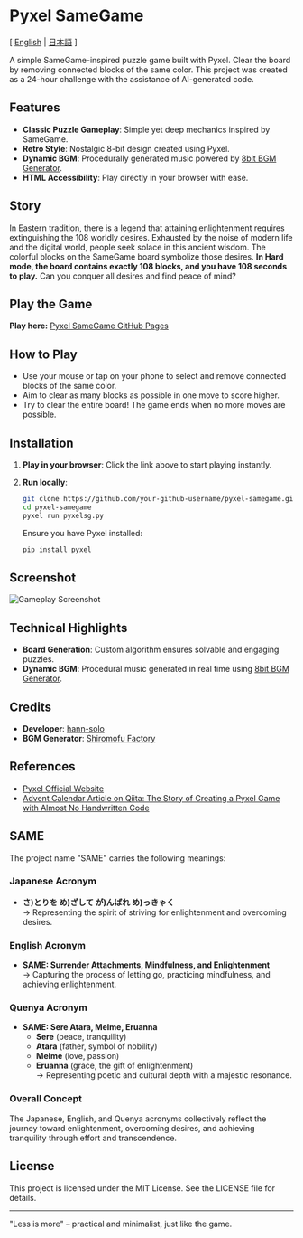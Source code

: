 # Pyxel SameGame

[ [English](README.md) | [日本語](README.ja.md) ]

A simple SameGame-inspired puzzle game built with Pyxel. Clear the board by removing connected blocks of the same color. This project was created as a 24-hour challenge with the assistance of AI-generated code.

## Features

- **Classic Puzzle Gameplay**: Simple yet deep mechanics inspired by SameGame.
- **Retro Style**: Nostalgic 8-bit design created using Pyxel.
- **Dynamic BGM**: Procedurally generated music powered by [8bit BGM Generator](https://github.com/shiromofufactory/8bit-bgm-generator).
- **HTML Accessibility**: Play directly in your browser with ease.

## Story

In Eastern tradition, there is a legend that attaining enlightenment requires extinguishing the 108 worldly desires. 
Exhausted by the noise of modern life and the digital world, people seek solace in this ancient wisdom.
The colorful blocks on the SameGame board symbolize those desires. **In Hard mode, the board contains exactly 108 blocks, and you have 108 seconds to play.**
Can you conquer all desires and find peace of mind?

## Play the Game

**Play here:** [Pyxel SameGame GitHub Pages](https://your-github-username.github.io/pyxel-samegame)

## How to Play

- Use your mouse or tap on your phone to select and remove connected blocks of the same color.
- Aim to clear as many blocks as possible in one move to score higher.
- Try to clear the entire board! The game ends when no more moves are possible.

## Installation

1. **Play in your browser**:
   Click the link above to start playing instantly.

2. **Run locally**:

   ```bash
   git clone https://github.com/your-github-username/pyxel-samegame.git
   cd pyxel-samegame
   pyxel run pyxelsg.py
   ```

   Ensure you have Pyxel installed:

   ```bash
   pip install pyxel
   ```

## Screenshot

![Gameplay Screenshot](https://cdn-ak.f.st-hatena.com/images/fotolife/m/masatora_bd5/20250114/20250114225440.gif)

## Technical Highlights

- **Board Generation**: Custom algorithm ensures solvable and engaging puzzles.
- **Dynamic BGM**: Procedural music generated in real time using [8bit BGM Generator](https://github.com/shiromofufactory/8bit-bgm-generator).

## Credits

- **Developer**: [hann-solo](https://github.com/hnsol)
- **BGM Generator**: [Shiromofu Factory](https://github.com/shiromofufactory)

## References

- [Pyxel Official Website](https://github.com/kitao/pyxel)
- [Advent Calendar Article on Qiita: The Story of Creating a Pyxel Game with Almost No Handwritten Code](https://qiita.com/hann-solo/items/d5093fd30a89f42f08c4)

## SAME

The project name "SAME" carries the following meanings:

### **Japanese Acronym**

- **さ)とりを め)ざして が)んばれ め)っきゃく**\
  → Representing the spirit of striving for enlightenment and overcoming desires.

### **English Acronym**

- **SAME: Surrender Attachments, Mindfulness, and Enlightenment**\
  → Capturing the process of letting go, practicing mindfulness, and achieving enlightenment.

### **Quenya Acronym**

- **SAME: Sere Atara, Melme, Eruanna**
  - **Sere** (peace, tranquility)
  - **Atara** (father, symbol of nobility)
  - **Melme** (love, passion)
  - **Eruanna** (grace, the gift of enlightenment)\
    → Representing poetic and cultural depth with a majestic resonance.

### Overall Concept

The Japanese, English, and Quenya acronyms collectively reflect the journey toward enlightenment, overcoming desires, and achieving tranquility through effort and transcendence.

## License

This project is licensed under the MIT License. See the LICENSE file for details.

---

"Less is more" – practical and minimalist, just like the game.
```
